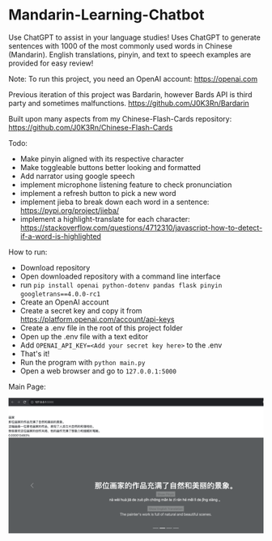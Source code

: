 # Mandarin-Learning-Chatbot

Use ChatGPT to assist in your language studies! Uses ChatGPT to generate sentences with 1000 of the most commonly used words in Chinese (Mandarin). English translations, pinyin, and text to speech examples are provided for easy review! 

Note: To run this project, you need an OpenAI account: https://openai.com

Previous iteration of this project was Bardarin, however Bards API is third party and sometimes malfunctions. https://github.com/J0K3Rn/Bardarin

Built upon many aspects from my Chinese-Flash-Cards repository: https://github.com/J0K3Rn/Chinese-Flash-Cards

Todo:
- Make pinyin aligned with its respective character
- Make toggleable buttons better looking and formatted
- Add narrator using google speech
- implement microphone listening feature to check pronunciation
- implement a refresh button to pick a new word
- implement jieba to break down each word in a sentence: https://pypi.org/project/jieba/
- implement a highlight-translate for each character: https://stackoverflow.com/questions/4712310/javascript-how-to-detect-if-a-word-is-highlighted

How to run:
- Download repository
- Open downloaded repository with a command line interface
- run `pip install openai python-dotenv pandas flask pinyin googletrans==4.0.0-rc1`
- Create an OpenAI account
- Create a secret key and copy it from https://platform.openai.com/account/api-keys
- Create a .env file in the root of this project folder
- Open up the .env file with a text editor
- Add `OPENAI_API_KEY=<Add your secret key here>` to the .env
- That's it!
- Run the program with `python main.py`
- Open a web browser and go to `127.0.0.1:5000` 

Main Page:

![alt text](https://github.com/J0K3Rn/Mandarin-Learning-Chatbot/blob/main/screenshots/main_page.png?raw=true) 
